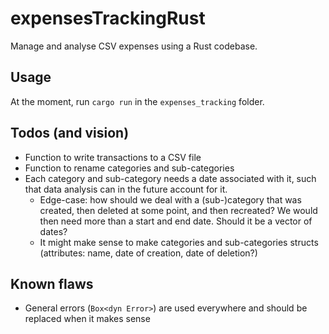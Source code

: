 # expensesTrackingRust

Manage and analyse CSV expenses using a Rust codebase.

## Usage

At the moment, run `cargo run` in the `expenses_tracking` folder.

## Todos (and vision)

- Function to write transactions to a CSV file
- Function to rename categories and sub-categories
- Each category and sub-category needs a date associated with it, such that data analysis can in the future account for it.
  - Edge-case: how should we deal with a (sub-)category that was created, then deleted at some point, and then recreated? We would then need more than a start and end date. Should it be a vector of dates?
  - It might make sense to make categories and sub-categories structs (attributes: name, date of creation, date of deletion?)

## Known flaws

- General errors (`Box<dyn Error>`) are used everywhere and should be replaced when it makes sense

